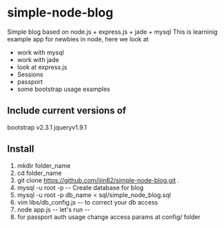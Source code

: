 simple-node-blog
================
Simple blog based on node.js + express.js + jade + mysql
This is learninig example app for newbies in node, here we look at
- work with mysql
- work with jade
- look at express.js
- Sessions
- passport
- some bootstrap usage examples

Include current versions of
----------------
bootstrap v2.3.1
jqueryv1.9.1


Install
----------------
1. mkdir folder_name
2. cd folder_name
3. git clone https://github.com/ijin82/simple-node-blog.git .
4. mysql -u root -p -- Create database for blog
5. mysql -u root -p db_name < sql/simple_node_blog.sql
6. vim libs/db_config.js -- to correct your db access
7. node app.js -- let's run
--
8. for passport auth usage change access params at config/ folder
 
